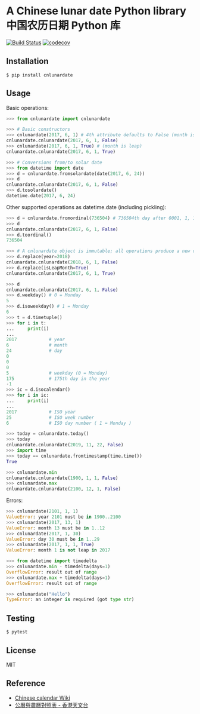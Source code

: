 # A Chinese lunar date Python library 中国农历日期 Python 库

[![Build Status](https://travis-ci.org/YuBPan/cnlunardate.svg?branch=master)](https://travis-ci.org/YuBPan/cnlunardate)
[![codecov](https://codecov.io/gh/YuBPan/cnlunardate/branch/master/graph/badge.svg)](https://codecov.io/gh/YuBPan/cnlunardate)

## Installation

```console
$ pip install cnlunardate
```

## Usage

Basic operations:

```python
>>> from cnlunardate import cnlunardate

>>> # Basic constructors
>>> cnlunardate(2017, 6, 1) # 4th attribute defaults to False (month is not leap)
cnlunardate.cnlunardate(2017, 6, 1, False)
>>> cnlunardate(2017, 6, 1, True) # (month is leap)
cnlunardate.cnlunardate(2017, 6, 1, True)

>>> # Conversions from/to solar date
>>> from datetime import date
>>> d = cnlunardate.fromsolardate(date(2017, 6, 24))
>>> d
cnlunardate.cnlunardate(2017, 6, 1, False)
>>> d.tosolardate()
datetime.date(2017, 6, 24)
```

Other supported operations as datetime.date (including pickling):

```python
>>> d = cnlunardate.fromordinal(736504) # 736504th day after 0001, 1, 1
>>> d
cnlunardate.cnlunardate(2017, 6, 1, False)
>>> d.toordinal()
736504

>>> # A cnlunardate object is immutable; all operations produce a new object
>>> d.replace(year=2018)
cnlunardate.cnlunardate(2018, 6, 1, False)
>>> d.replace(isLeapMonth=True)
cnlunardate.cnlunardate(2017, 6, 1, True)

>>> d
cnlunardate.cnlunardate(2017, 6, 1, False)
>>> d.weekday() # 0 = Monday
5
>>> d.isoweekday() # 1 = Monday
6
>>> t = d.timetuple()
>>> for i in t:
...     print(i)
...
2017            # year
6               # month
24              # day
0
0
0
5               # weekday (0 = Monday)
175             # 175th day in the year
-1
>>> ic = d.isocalendar()
>>> for i in ic:
...     print(i)
...
2017            # ISO year
25              # ISO week number
6               # ISO day number ( 1 = Monday )

>>> today = cnlunardate.today()
>>> today
cnlunardate.cnlunardate(2019, 11, 22, False)
>>> import time
>>> today == cnlunardate.fromtimestamp(time.time())
True

>>> cnlunardate.min
cnlunardate.cnlunardate(1900, 1, 1, False)
>>> cnlunardate.max
cnlunardate.cnlunardate(2100, 12, 1, False)
```

Errors:

```python
>>> cnlunardate(2101, 1, 1)
ValueError: year 2101 must be in 1900..2100
>>> cnlunardate(2017, 13, 1)
ValueError: month 13 must be in 1..12
>>> cnlunardate(2017, 1, 30)
ValueError: day 30 must be in 1..29
>>> cnlunardate(2017, 1, 1, True)
ValueError: month 1 is not leap in 2017

>>> from datetime import timedelta
>>> cnlunardate.min - timedelta(days=1)
OverflowError: result out of range
>>> cnlunardate.max + timedelta(days=1)
OverflowError: result out of range

>>> cnlunardate("Hello")
TypeError: an integer is required (got type str)
```

## Testing

```console
$ pytest

```

## License

MIT

## Reference

- [Chinese calendar Wiki](https://en.wikipedia.org/wiki/Chinese_calendar)
- [公曆與農曆對照表 - 香港天文台](https://www.hko.gov.hk/tc/gts/time/conversion.htm)
